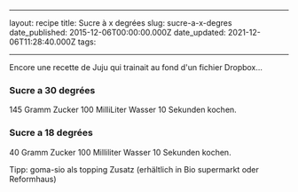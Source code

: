 ______________________________________________________________________

layout: recipe title: Sucre à x degrées slug: sucre-a-x-degres date_published:
2015-12-06T00:00:00.000Z date_updated: 2021-12-06T11:28:40.000Z tags:

______________________________________________________________________

Encore une recette de Juju qui trainait au fond d'un fichier Dropbox...

### Sucre a 30 degrées

145 Gramm Zucker 100 MilliLiter Wasser 10 Sekunden kochen.

### Sucre a 18 degrées

40 Gramm Zucker 100 Milliliter Wasser 10 Sekunden kochen.

Tipp: goma-sio als topping Zusatz (erhältlich in Bio supermarkt oder Reformhaus)

